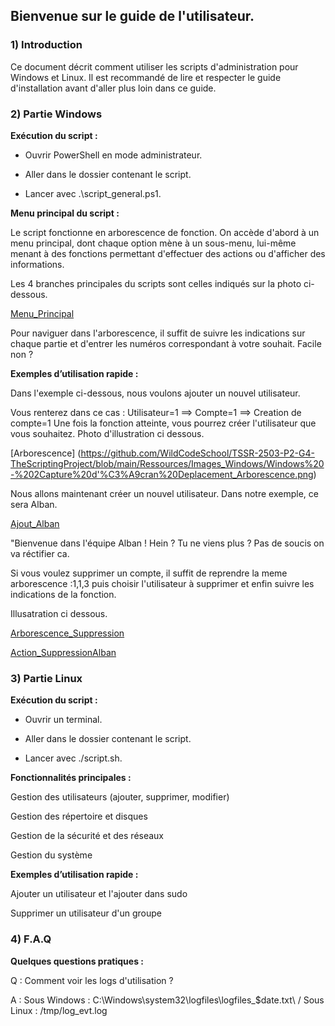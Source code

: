 ## Bienvenue sur le guide de l'utilisateur.

### 1) Introduction

Ce document décrit comment utiliser les scripts d'administration pour Windows et Linux. Il est recommandé de lire et respecter le guide d'installation avant d'aller plus loin dans ce guide.

### 2) Partie Windows 

**Exécution du script :**
* Ouvrir PowerShell en mode administrateur.

* Aller dans le dossier contenant le script.

* Lancer avec .\script_general.ps1.

**Menu principal du script :**

Le script fonctionne en arborescence de fonction.
On accède d'abord à un menu principal, dont chaque option mène à un sous-menu, lui-même menant à des fonctions permettant d'effectuer des actions ou d'afficher des informations.

Les 4 branches principales du scripts sont celles indiqués sur la photo ci-dessous.

[Menu_Principal](https://github.com/WildCodeSchool/TSSR-2503-P2-G4-TheScriptingProject/blob/main/Ressources/Images_Windows/Windows%20-%201Capture%20d'%C3%A9cran%20Menu_Principal.png)

Pour naviguer dans l'arborescence, il suffit de suivre les indications sur chaque partie et d'entrer les numéros correspondant à votre souhait.  Facile non ?

**Exemples d’utilisation rapide :**

Dans l'exemple ci-dessous, nous voulons ajouter un nouvel utilisateur.

Vous renterez dans ce cas :
Utilisateur=1 ==> Compte=1 ==> Creation de compte=1 
Une fois la fonction atteinte, vous pourrez créer l'utilisateur que vous souhaitez.
Photo d'illustration ci dessous.

[Arborescence] (https://github.com/WildCodeSchool/TSSR-2503-P2-G4-TheScriptingProject/blob/main/Ressources/Images_Windows/Windows%20-%202Capture%20d'%C3%A9cran%20Deplacement_Arborescence.png)

Nous allons maintenant créer un nouvel utilisateur.
Dans notre exemple, ce sera Alban.

[Ajout_Alban](https://github.com/WildCodeSchool/TSSR-2503-P2-G4-TheScriptingProject/blob/main/Ressources/Images_Windows/Windows%20-%203Capture%20d'%C3%A9cran%20Ajout_utilisateur.png)

"Bienvenue dans l'équipe Alban ! Hein ? Tu ne viens plus ? Pas de soucis on va réctifier ca.

Si vous voulez supprimer un compte, il suffit de reprendre la meme arborescence :1,1,3 puis choisir l'utilisateur à supprimer et enfin suivre les indications de la fonction.

Illusatration ci dessous.

[Arborescence_Suppression](https://github.com/WildCodeSchool/TSSR-2503-P2-G4-TheScriptingProject/blob/main/Ressources/Images_Windows/Windows%20-%204Capture%20d'%C3%A9cran%20Navigation_Suppression_Compte.png)

[Action_SuppressionAlban](https://github.com/WildCodeSchool/TSSR-2503-P2-G4-TheScriptingProject/blob/main/Ressources/Images_Windows/Windows%20-%205Capture%20d'%C3%A9cran%20Action_Suppression_Compte_Alban.png)

### 3) Partie Linux

**Exécution du script :**

* Ouvrir un terminal.

* Aller dans le dossier contenant le script.

* Lancer avec ./script.sh.

**Fonctionnalités principales :**

Gestion des utilisateurs (ajouter, supprimer, modifier)

Gestion des répertoire et disques

Gestion de la sécurité et des réseaux

Gestion du système

**Exemples d’utilisation rapide :**

Ajouter un utilisateur et l'ajouter dans sudo

Supprimer un utilisateur d'un groupe

### 4) F.A.Q

**Quelques questions pratiques :**

Q : Comment voir les logs d'utilisation ?

A : 
Sous Windows : C:\Windows\system32\logfiles\logfiles_$date.txt\ / 
Sous Linux : /tmp/log_evt.log
